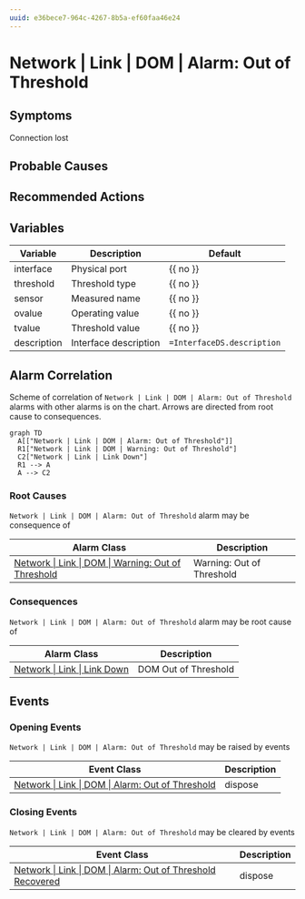 ```yaml
---
uuid: e36bece7-964c-4267-8b5a-ef60faa46e24
---
```

# Network | Link | DOM | Alarm: Out of Threshold

## Symptoms

Connection lost

## Probable Causes

## Recommended Actions

## Variables

| Variable    | Description           | Default                    |
| ----------- | --------------------- | -------------------------- |
| interface   | Physical port         | {{ no }}                   |
| threshold   | Threshold type        | {{ no }}                   |
| sensor      | Measured name         | {{ no }}                   |
| ovalue      | Operating value       | {{ no }}                   |
| tvalue      | Threshold value       | {{ no }}                   |
| description | Interface description | `=InterfaceDS.description` |

## Alarm Correlation

Scheme of correlation of `Network | Link | DOM | Alarm: Out of Threshold` alarms with other alarms is on the chart. 
Arrows are directed from root cause to consequences.

```mermaid
graph TD
  A[["Network | Link | DOM | Alarm: Out of Threshold"]]
  R1["Network | Link | DOM | Warning: Out of Threshold"]
  C2["Network | Link | Link Down"]
  R1 --> A
  A --> C2
```

### Root Causes
`Network | Link | DOM | Alarm: Out of Threshold` alarm may be consequence of

| Alarm Class                                                                        | Description               |
| ---------------------------------------------------------------------------------- | ------------------------- |
| [Network \| Link \| DOM \| Warning: Out of Threshold](warning-out-of-threshold.md) | Warning: Out of Threshold |

### Consequences
`Network | Link | DOM | Alarm: Out of Threshold` alarm may be root cause of

| Alarm Class                                     | Description          |
| ----------------------------------------------- | -------------------- |
| [Network \| Link \| Link Down](../link-down.md) | DOM Out of Threshold |

## Events

### Opening Events
`Network | Link | DOM | Alarm: Out of Threshold` may be raised by events

| Event Class                                                                                                                   | Description |
| ----------------------------------------------------------------------------------------------------------------------------- | ----------- |
| [Network \| Link \| DOM \| Alarm: Out of Threshold](ref://event-classes-reference/network/link/dom/alarm-out-of-threshold.md) | dispose     |

### Closing Events
`Network | Link | DOM | Alarm: Out of Threshold` may be cleared by events

| Event Class                                                                                                                                       | Description |
| ------------------------------------------------------------------------------------------------------------------------------------------------- | ----------- |
| [Network \| Link \| DOM \| Alarm: Out of Threshold Recovered](ref://event-classes-reference/network/link/dom/alarm-out-of-threshold-recovered.md) | dispose     |

